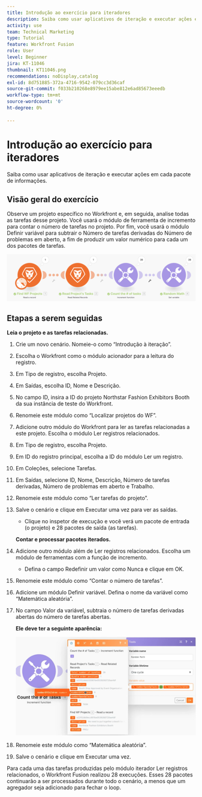 ```yaml
---
title: Introdução ao exercício para iteradores
description: Saiba como usar aplicativos de iteração e executar ações em cada pacote de informações.
activity: use
team: Technical Marketing
type: Tutorial
feature: Workfront Fusion
role: User
level: Beginner
jira: KT-11046
thumbnail: KT11046.png
recommendations: noDisplay,catalog
exl-id: 8d751885-372a-4716-9542-079cc3d36caf
source-git-commit: f033b210268e8979ee15abe812e6ad85673eeedb
workflow-type: tm+mt
source-wordcount: '0'
ht-degree: 0%

---
```


# Introdução ao exercício para iteradores

Saiba como usar aplicativos de iteração e executar ações em cada pacote de informações.

## Visão geral do exercício

Observe um projeto específico no Workfront e, em seguida, analise todas as tarefas desse projeto. Você usará o módulo de ferramenta de incremento para contar o número de tarefas no projeto. Por fim, você usará o módulo Definir variável para subtrair o Número de tarefas derivadas do Número de problemas em aberto, a fim de produzir um valor numérico para cada um dos pacotes de tarefas.

![Introdução aos iteradores - Imagem 1](../12-exercises/assets/introduction-to-iterators-walkthrough-1.png)

## Etapas a serem seguidas

**Leia o projeto e as tarefas relacionadas.**

1. Crie um novo cenário. Nomeie-o como “Introdução à iteração”.
1. Escolha o Workfront como o módulo acionador para a leitura do registro.
1. Em Tipo de registro, escolha Projeto.
1. Em Saídas, escolha ID, Nome e Descrição.
1. No campo ID, insira a ID do projeto Northstar Fashion Exhibitors Booth da sua instância de teste do Workfront.
1. Renomeie este módulo como “Localizar projetos do WF”.
1. Adicione outro módulo do Workfront para ler as tarefas relacionadas a este projeto. Escolha o módulo Ler registros relacionados.
1. Em Tipo de registro, escolha Projeto.
1. Em ID do registro principal, escolha a ID do módulo Ler um registro.
1. Em Coleções, selecione Tarefas.
1. Em Saídas, selecione ID, Nome, Descrição, Número de tarefas derivadas, Número de problemas em aberto e Trabalho.
1. Renomeie este módulo como “Ler tarefas do projeto”.
1. Salve o cenário e clique em Executar uma vez para ver as saídas.

   + Clique no inspetor de execução e você verá um pacote de entrada (o projeto) e 28 pacotes de saída (as tarefas).

   **Contar e processar pacotes iterados.**

1. Adicione outro módulo além de Ler registros relacionados. Escolha um módulo de ferramentas com a função de incremento.

   + Defina o campo Redefinir um valor como Nunca e clique em OK.

1. Renomeie este módulo como “Contar o número de tarefas”.
1. Adicione um módulo Definir variável. Defina o nome da variável como “Matemática aleatória”.
1. No campo Valor da variável, subtraia o número de tarefas derivadas abertas do número de tarefas abertas.

   **Ele deve ter a seguinte aparência:**

   ![Introdução aos iteradores - Imagem 2](../12-exercises/assets/introduction-to-iterators-walkthrough-2.png)

1. Renomeie este módulo como “Matemática aleatória”.
1. Salve o cenário e clique em Executar uma vez.

Para cada uma das tarefas produzidas pelo módulo iterador Ler registros relacionados, o Workfront Fusion realizou 28 execuções. Esses 28 pacotes continuarão a ser processados durante todo o cenário, a menos que um agregador seja adicionado para fechar o loop.
